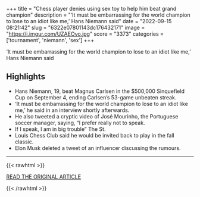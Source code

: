 +++
title = "Chess player denies using sex toy to help him beat grand champion"
description = "‘It must be embarrassing for the world champion to lose to an idiot like me,’ Hans Niemann said"
date = "2022-09-15 08:21:42"
slug = "6322e07801143dc176432171"
image = "https://i.imgur.com/UZAEOvo.jpg"
score = "3373"
categories = ['tournament', 'niemann', 'sex']
+++

‘It must be embarrassing for the world champion to lose to an idiot like me,’ Hans Niemann said

## Highlights

- Hans Niemann, 19, beat Magnus Carlsen in the $500,000 Sinquefield Cup on September 4, ending Carlsen’s 53-game unbeaten streak.
- ‘It must be embarrassing for the world champion to lose to an idiot like me,’ he said in an interview shortly afterwards.
- He also tweeted a cryptic video of José Mourinho, the Portuguese soccer manager, saying, “I prefer really not to speak.
- If I speak, I am in big trouble” The St.
- Louis Chess Club said he would be invited back to play in the fall classic.
- Elon Musk deleted a tweet of an influencer discussing the rumours.

---

{{< rawhtml >}}
  <p class="article-category">
    <a target="_blank" href="https://www.standard.co.uk/news/world/hans-niemann-chess-sex-toy-magnus-carlsen-b1025705.html">READ THE ORIGINAL ARTICLE</a>
  </p>
{{< /rawhtml >}}

